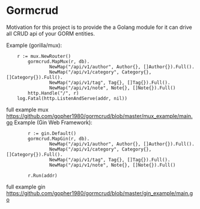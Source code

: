 # Gormcrud

Motivation for this project is to provide the a Golang module for   it can drive all CRUD api of your GORM entities.

Example (gorilla/mux):

```golang
	r := mux.NewRouter()
        gormcrud.MapMux(r, db).
                NewMap("/api/v1/author", Author{}, []Author{}).Full().
                NewMap("/api/v1/category", Category{}, []Category{}).Full().
                NewMap("/api/v1/tag", Tag{}, []Tag{}).Full().
                NewMap("/api/v1/note", Note{}, []Note{}).Full()
        http.Handle("/", r)
	log.Fatal(http.ListenAndServe(addr, nil))
```
full example mux https://github.com/gopher1980/gormcrud/blob/master/mux_example/main.go
Example (Gin Web Framework):

```golang
        r := gin.Default()
        gormcrud.MapGin(r, db).
                NewMap("/api/v1/author", Author{}, []Author{}).Full().
                NewMap("/api/v1/category", Category{}, []Category{}).Full().
                NewMap("/api/v1/tag", Tag{}, []Tag{}).Full().
                NewMap("/api/v1/note", Note{}, []Note{}).Full()

        r.Run(addr)
```

full example gin https://github.com/gopher1980/gormcrud/blob/master/gin_example/main.go
